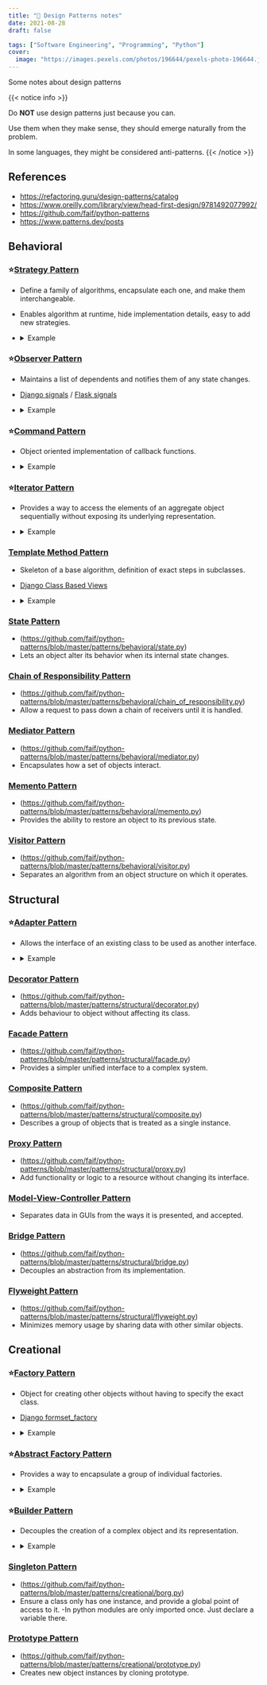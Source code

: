 ```yaml
---
title: "📝 Design Patterns notes"
date: 2021-08-28
draft: false

tags: ["Software Engineering", "Programming", "Python"]
cover:
  image: "https://images.pexels.com/photos/196644/pexels-photo-196644.jpeg?cs=srgb&dl=pexels-picjumbocom-196644.jpg&fm=jpg"
---
```


Some notes about design patterns

<!--more-->

{{< notice info >}}

Do **NOT** use design patterns just because you can.

Use them when they make sense, they should emerge naturally from the problem.

In some languages, they might be considered anti-patterns.
{{< /notice >}}

## References
- https://refactoring.guru/design-patterns/catalog
- https://www.oreilly.com/library/view/head-first-design/9781492077992/
- https://github.com/faif/python-patterns
- https://www.patterns.dev/posts

## Behavioral

### ⭐[Strategy Pattern](https://refactoring.guru/design-patterns/strategy)

- Define a family of algorithms, encapsulate each one, and make them interchangeable.
- Enables algorithm at runtime, hide implementation details, easy to add new strategies.
- <details>
    <summary>Example</summary>

    ```python
    from typing import Protocol

    class Order:
        def __init__(
            self,
            price: float,
            discount_strategy: "DiscountStrategy" = None,
        ):
            self.price = price
            self.discount_strategy = discount_strategy

        def apply_discount(self) -> float:
            if self.discount_strategy:
                discount = self.discount_strategy(self)
            else:
                discount = 0
            return self.price - discount


    class DiscountStrategy(Protocol):
        def __call__(self, order: Order) -> float:
            ...


    def ten_percent_discount(order: Order) -> float:
        return order.price * 0.1


    def on_sale_discount(order: Order) -> float:
        return order.price * 0.25 + 20


    if __name__ == "__main__":
        order = Order(100, discount_strategy=ten_percent_discount)
        print(order.apply_discount())

        order = Order(100, discount_strategy=on_sale_discount)
        print(order.apply_discount())

    ```

    </details>

### ⭐[Observer Pattern](https://refactoring.guru/design-patterns/observer)


- Maintains a list of dependents and notifies them of any state changes.
- [Django signals](https://docs.djangoproject.com/en/4.2/topics/signals/) / [Flask signals](https://flask.palletsprojects.com/en/2.3.x/signals/)
- <details>
    <summary>Example</summary>

    ```python
    class Observer(Protocol):
        def update(self, subject: "Subject") -> None:
            ...


    class Subject:
        def __init__(self) -> None:
            self._observers: list[Observer] = []

        def attach(self, observer: Observer) -> None:
            if observer not in self._observers:
                self._observers.append(observer)

        def detach(self, observer: Observer) -> None:
            with suppress(ValueError):
                self._observers.remove(observer)

        def notify(self, modifier: Observer | None = None) -> None:
            for observer in self._observers:
                if modifier != observer:
                    observer.update(self)


    class Data(Subject):
        def __init__(self, name: str = "") -> None:
            super().__init__()
            self.name = name
            self._data = 0

        @property
        def data(self) -> int:
            return self._data

        @data.setter
        def data(self, value: int) -> None:
            self._data = value
            self.notify()


    class HexViewer:
        def update(self, subject: Data) -> None:
            print(f"HexViewer: Subject {subject.name} has data 0x{subject.data:x}")


    class DecimalViewer:
        def update(self, subject: Data) -> None:
            print(f"DecimalViewer: Subject {subject.name} has data {subject.data}")


    if __name__ == "__main__":
        data1 = Data("Data 1")
        view1 = DecimalViewer()
        view2 = HexViewer()
        data1.attach(view1)
        data1.attach(view2)
        data1.data = 10
    ```

    </details>

### ⭐[Command Pattern](https://refactoring.guru/design-patterns/command)

- Object oriented implementation of callback functions.
- <details>
    <summary>Example</summary>

    ```python
    from typing import Protocol


    class HideFileCommand:
        def __init__(self) -> None:
            self._hidden_files: list[str] = []

        def execute(self, filename: str) -> None:
            print(f"hiding {filename}")
            self._hidden_files.append(filename)

        def undo(self) -> None:
            filename = self._hidden_files.pop()
            print(f"un-hiding {filename}")


    class DeleteFileCommand:
        def __init__(self) -> None:
            self._deleted_files: list[str] = []

        def execute(self, filename: str) -> None:
            print(f"deleting {filename}")
            self._deleted_files.append(filename)

        def undo(self) -> None:
            filename = self._deleted_files.pop()
            print(f"restoring {filename}")


    class Command(Protocol):
        def execute(self, filename: str) -> None:
            ...

        def undo(self) -> None:
            ...


    class MenuItem:
        def __init__(self, command: Command) -> None:
            self._command = command

        def on_do_press(self, filename: str) -> None:
            self._command.execute(filename)

        def on_undo_press(self) -> None:
            self._command.undo()


    if __name__ == "__main__":
        item1 = MenuItem(DeleteFileCommand())
        item2 = MenuItem(HideFileCommand())

        test_file_name = "test-file"
        item1.on_do_press(test_file_name)
        item1.on_undo_press()
        item2.on_do_press(test_file_name)
        item2.on_undo_press()
    ```

    </details>

### ⭐[Iterator Pattern](https://refactoring.guru/design-patterns/iterator)

- Provides a way to access the elements of an aggregate object
sequentially without exposing its underlying representation.

- <details>
    <summary>Example</summary>

    ```python
    def count_to(count: int):
        """Counts by word numbers, up to a maximum of five"""
        numbers = ["one", "two", "three", "four", "five"]
        yield from numbers[:count]

    def count_to_five() -> None:
        return count_to(5)

    for number in count_to_five():
        print(number)
    ```

    </details>

### [Template Method Pattern](https://refactoring.guru/design-patterns/template-method)

- Skeleton of a base algorithm, definition of exact steps in subclasses.
- [Django Class Based Views](https://docs.djangoproject.com/en/2.1/topics/class-based-views/)
- <details>
    <summary>Example</summary>

    ```python
        def template_function(getter, converter=None, to_save=False) -> None:
            data = getter()
            print(f"Got `{data}`")

            if len(data) <= 3 and converter:
                data = converter(data)
            else:
                print("Skip conversion")

            if to_save:
                saver()

            print(f"`{data}` was processed")
    ```

    </details>

### [State Pattern](https://refactoring.guru/design-patterns/state)

- (https://github.com/faif/python-patterns/blob/master/patterns/behavioral/state.py)
- Lets an object alter its behavior when its internal state changes.

### [Chain of Responsibility Pattern](https://refactoring.guru/design-patterns/chain-of-responsibility)

- (https://github.com/faif/python-patterns/blob/master/patterns/behavioral/chain_of_responsibility.py)
- Allow a request to pass down a chain of receivers until it is handled.

### [Mediator Pattern](https://refactoring.guru/design-patterns/mediator)

- (https://github.com/faif/python-patterns/blob/master/patterns/behavioral/mediator.py)
- Encapsulates how a set of objects interact.

### [Memento Pattern](https://refactoring.guru/design-patterns/memento)

- (https://github.com/faif/python-patterns/blob/master/patterns/behavioral/memento.py)
- Provides the ability to restore an object to its previous state.

### [Visitor Pattern](https://refactoring.guru/design-patterns/visitor)

- (https://github.com/faif/python-patterns/blob/master/patterns/behavioral/visitor.py)
- Separates an algorithm from an object structure on which it operates.

## Structural

### ⭐[Adapter Pattern](https://refactoring.guru/design-patterns/adapter)

- Allows the interface of an existing class to be used as another interface.
- <details>
    <summary>Example</summary>

    ```python
    T = TypeVar("T")

    class Adapter:

        def __init__(self, obj: T, **adapted_methods: Callable):
            """We set the adapted methods in the object's dict."""
            self.obj = obj
            self.__dict__.update(adapted_methods)

        def __getattr__(self, attr):
            """All non-adapted calls are passed to the object."""
            return getattr(self.obj, attr)

        def original_dict(self):
            """Print original object dict."""
            return self.obj.__dict__

    cat = Cat()
    objects.append(Adapter(cat, make_noise=cat.meow))
    human = Human()
    objects.append(Adapter(human, make_noise=human.speak))
    car = Car()
    objects.append(Adapter(car, make_noise=lambda: car.make_noise(3)))

    for obj in objects:
        print("A {0} goes {1}".format(obj.name, obj.make_noise()))
    ```

    </details>

### [Decorator Pattern](https://refactoring.guru/design-patterns/decorator)

- (https://github.com/faif/python-patterns/blob/master/patterns/structural/decorator.py)
- Adds behaviour to object without affecting its class.

### [Facade Pattern](https://refactoring.guru/design-patterns/facade)

- (https://github.com/faif/python-patterns/blob/master/patterns/structural/facade.py)
- Provides a simpler unified interface to a complex system.


### [Composite Pattern](https://refactoring.guru/design-patterns/composite)

- (https://github.com/faif/python-patterns/blob/master/patterns/structural/composite.py)
- Describes a group of objects that is treated as a single instance.

### [Proxy Pattern](https://refactoring.guru/design-patterns/proxy)

- (https://github.com/faif/python-patterns/blob/master/patterns/structural/proxy.py)
- Add functionality or logic to a resource without changing its interface.

### [Model-View-Controller Pattern](https://github.com/faif/python-patterns/blob/master/patterns/structural/mvc.py)

- Separates data in GUIs from the ways it is presented, and accepted.

### [Bridge Pattern](https://refactoring.guru/design-patterns/bridge)

- (https://github.com/faif/python-patterns/blob/master/patterns/structural/bridge.py)
- Decouples an abstraction from its implementation.

### [Flyweight Pattern](https://refactoring.guru/design-patterns/flyweight)

- (https://github.com/faif/python-patterns/blob/master/patterns/structural/flyweight.py)
- Minimizes memory usage by sharing data with other similar objects.

## Creational

### ⭐[Factory Pattern](https://refactoring.guru/design-patterns/factory-method)

- Object for creating other objects without having to specify the exact class.
- [Django formset_factory](https://docs.djangoproject.com/en/4.0/topics/forms/formsets/)
- <details>
    <summary>Example</summary>

    ```python
    class GreekLocalizer:
        def __init__(self) -> None:
            self.translations = {"dog": "σκύλος", "cat": "γάτα"}

        def localize(self, msg: str) -> str:
            return self.translations.get(msg, msg)


    class EnglishLocalizer:
        def localize(self, msg: str) -> str:
            return msg


    def get_localizer(language: str = "English") -> object:
        localizers = {
            "English": EnglishLocalizer,
            "Greek": GreekLocalizer,
        }

        return localizers[language]()

    e, g = get_localizer(language="English"), get_localizer(language="Greek")
    for msg in ["dog", "parrot", "cat", "bear"]:
        print(e.localize(msg), g.localize(msg))
    ```
    </details>


### ⭐[Abstract Factory Pattern](https://refactoring.guru/design-patterns/abstract-factory)

- Provides a way to encapsulate a group of individual factories.
- <details>
    <summary>Example</summary>

    ```python
    class PetShop:

        """A pet shop"""

        def __init__(self, animal_factory: Type[Pet]) -> None:
            """pet_factory is our abstract factory.  We can set it at will."""

            self.pet_factory = animal_factory

        def buy_pet(self, name: str) -> Pet:
            """Creates and shows a pet using the abstract factory"""

            pet = self.pet_factory(name)
            print(f"Here is your lovely {pet}")
            return pet

    # Create a random animal
    def random_animal(name: str) -> Pet:
        """Let's be dynamic!"""
        return random.choice([Dog, Cat])(name)
    
    cat_shop = PetShop(Cat)
    pet = cat_shop.buy_pet("Lucy")

    shop = PetShop(random_animal)
    pet = shop.buy_pet("Max")
    ```
    </details>

### ⭐[Builder Pattern](https://refactoring.guru/design-patterns/builder)

- Decouples the creation of a complex object and its representation.
- <details>
    <summary>Example</summary>

    ```python
    class Building:
        def __init__(self) -> None:
            self.build_floor()
            self.build_size()

        def build_floor(self):
            raise NotImplementedError

        def build_size(self):
            raise NotImplementedError

        def __repr__(self) -> str:
            return "Floor: {0.floor} | Size: {0.size}".format(self)


    # Concrete Buildings
    class House(Building):
        def build_floor(self) -> None:
            self.floor = "One"

        def build_size(self) -> None:
            self.size = "Big"


    class Flat(Building):
        def build_floor(self) -> None:
            self.floor = "More than One"

        def build_size(self) -> None:
            self.size = "Small"
    ```
    </details>

### [Singleton Pattern](https://refactoring.guru/design-patterns/singleton)

- (https://github.com/faif/python-patterns/blob/master/patterns/creational/borg.py)
- Ensure a class only has one instance, and provide a global point of access to it.
-In python modules are only imported once. Just declare a variable there.



### [Prototype Pattern](https://refactoring.guru/design-patterns/prototype)

- (https://github.com/faif/python-patterns/blob/master/patterns/creational/prototype.py)
- Creates new object instances by cloning prototype.
